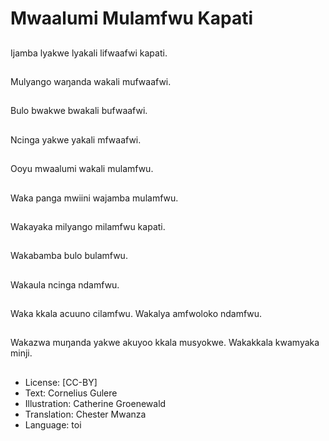 # Mwaalumi Mulamfwu Kapati

##
Ijamba lyakwe lyakali lifwaafwi kapati.

##
Mulyango waŋanda wakali mufwaafwi.

##
Bulo bwakwe bwakali bufwaafwi.

##
Ncinga yakwe yakali mfwaafwi.

##
Ooyu mwaalumi wakali mulamfwu.

##
Waka panga mwiini wajamba mulamfwu.

##
Wakayaka milyango milamfwu kapati.

##
Wakabamba bulo bulamfwu.

##
Wakaula ncinga ndamfwu.

##
Waka kkala acuuno cilamfwu. Wakalya amfwoloko ndamfwu.

##
Wakazwa muŋanda yakwe akuyoo kkala musyokwe. Wakakkala kwamyaka minji.

##
* License: [CC-BY]
* Text: Cornelius Gulere
* Illustration: Catherine Groenewald
* Translation: Chester Mwanza
* Language: toi

